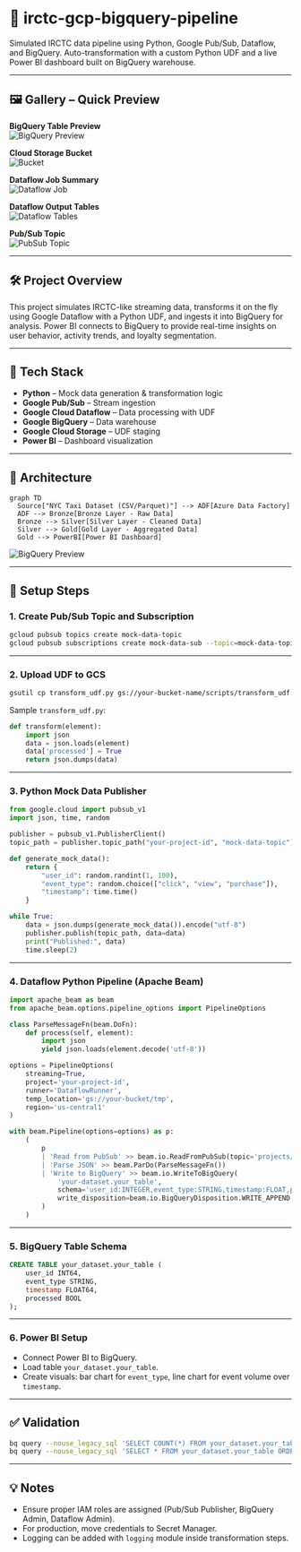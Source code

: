 # 🚄 irctc-gcp-bigquery-pipeline

Simulated IRCTC data pipeline using Python, Google Pub/Sub, Dataflow, and BigQuery. Auto-transformation with a custom Python UDF and a live Power BI dashboard built on BigQuery warehouse.

---

## 🖼️ Gallery – Quick Preview

**BigQuery Table Preview**  
![BigQuery Preview](https://github.com/Tanya0139/irctc-gcp-bigQuery/blob/main/reference-images/bigquery-preview.png)


**Cloud Storage Bucket**  
![Bucket](https://github.com/Tanya0139/irctc-gcp-bigQuery/blob/main/reference-images/bucke-details.png)

**Dataflow Job Summary**  
![Dataflow Job](https://github.com/Tanya0139/irctc-gcp-bigQuery/blob/main/reference-images/dataflow_job_Deatils-tables.png)

**Dataflow Output Tables**  
![Dataflow Tables](https://github.com/Tanya0139/irctc-gcp-bigQuery/blob/main/reference-images/dataflow_job_Deatils.png)

**Pub/Sub Topic**  
![PubSub Topic](https://github.com/Tanya0139/irctc-gcp-bigQuery/blob/main/reference-images/pubsub.png)

---

## 🛠️ Project Overview

This project simulates IRCTC-like streaming data, transforms it on the fly using Google Dataflow with a Python UDF, and ingests it into BigQuery for analysis. Power BI connects to BigQuery to provide real-time insights on user behavior, activity trends, and loyalty segmentation.

---

## 🧰 Tech Stack

- **Python** – Mock data generation & transformation logic
- **Google Pub/Sub** – Stream ingestion
- **Google Cloud Dataflow** – Data processing with UDF
- **Google BigQuery** – Data warehouse
- **Google Cloud Storage** – UDF staging
- **Power BI** – Dashboard visualization

---

## 📡 Architecture

```mermaid
graph TD
  Source["NYC Taxi Dataset (CSV/Parquet)"] --> ADF[Azure Data Factory]
  ADF --> Bronze[Bronze Layer - Raw Data]
  Bronze --> Silver[Silver Layer - Cleaned Data]
  Silver --> Gold[Gold Layer - Aggregated Data]
  Gold --> PowerBI[Power BI Dashboard]
```

![BigQuery Preview](https://github.com/Tanya0139/irctc-gcp-bigQuery/blob/main/reference-images/archt.png)

---

## 🔧 Setup Steps

### 1. Create Pub/Sub Topic and Subscription

```bash
gcloud pubsub topics create mock-data-topic
gcloud pubsub subscriptions create mock-data-sub --topic=mock-data-topic
```

---

### 2. Upload UDF to GCS

```bash
gsutil cp transform_udf.py gs://your-bucket-name/scripts/transform_udf.py
```

Sample `transform_udf.py`:

```python
def transform(element):
    import json
    data = json.loads(element)
    data['processed'] = True
    return json.dumps(data)
```

---

### 3. Python Mock Data Publisher

```python
from google.cloud import pubsub_v1
import json, time, random

publisher = pubsub_v1.PublisherClient()
topic_path = publisher.topic_path("your-project-id", "mock-data-topic")

def generate_mock_data():
    return {
        "user_id": random.randint(1, 100),
        "event_type": random.choice(["click", "view", "purchase"]),
        "timestamp": time.time()
    }

while True:
    data = json.dumps(generate_mock_data()).encode("utf-8")
    publisher.publish(topic_path, data=data)
    print("Published:", data)
    time.sleep(2)
```

---

### 4. Dataflow Python Pipeline (Apache Beam)

```python
import apache_beam as beam
from apache_beam.options.pipeline_options import PipelineOptions

class ParseMessageFn(beam.DoFn):
    def process(self, element):
        import json
        yield json.loads(element.decode('utf-8'))

options = PipelineOptions(
    streaming=True,
    project='your-project-id',
    runner='DataflowRunner',
    temp_location='gs://your-bucket/tmp',
    region='us-central1'
)

with beam.Pipeline(options=options) as p:
    (
        p
        | 'Read from PubSub' >> beam.io.ReadFromPubSub(topic='projects/your-project-id/topics/mock-data-topic')
        | 'Parse JSON' >> beam.ParDo(ParseMessageFn())
        | 'Write to BigQuery' >> beam.io.WriteToBigQuery(
            'your-dataset.your_table',
            schema='user_id:INTEGER,event_type:STRING,timestamp:FLOAT,processed:BOOLEAN',
            write_disposition=beam.io.BigQueryDisposition.WRITE_APPEND
        )
    )
```

---

### 5. BigQuery Table Schema

```sql
CREATE TABLE your_dataset.your_table (
    user_id INT64,
    event_type STRING,
    timestamp FLOAT64,
    processed BOOL
);
```

---

### 6. Power BI Setup

- Connect Power BI to BigQuery.
- Load table `your_dataset.your_table`.
- Create visuals: bar chart for `event_type`, line chart for event volume over `timestamp`.

---

## ✅ Validation

```bash
bq query --nouse_legacy_sql 'SELECT COUNT(*) FROM your_dataset.your_table'
bq query --nouse_legacy_sql 'SELECT * FROM your_dataset.your_table ORDER BY timestamp DESC LIMIT 10'
```

---

## 💡 Notes

- Ensure proper IAM roles are assigned (Pub/Sub Publisher, BigQuery Admin, Dataflow Admin).
- For production, move credentials to Secret Manager.
- Logging can be added with `logging` module inside transformation steps.
